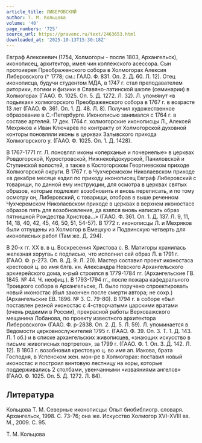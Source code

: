 ```yaml
---
article_title: ЛИБЕРОВСКИЙ
author: Т. М. Кольцова
volume: '40'
page_numbers: '725'
source_url: https://pravenc.ru/text/2463653.html
downloaded_at: '2025-10-13T15:30:18Z'
---
```


Евграф Алексеевич (1754, Холмогоры - после 1803, Архангельск), иконописец, архитектор, имел чин коллежского асессора. Сын протоиерея Преображенского собора в Холмогорах Алексия Либеровского († 1778; см.: ГААО. Ф. 831. Оп. 2. Д. 60. Л. 12). Отец иконописца, будучи студентом МДА, в 1747 г. стал преподавателем риторики, логики и физики в Славяно-латинской школе (семинарии) в Холмогорах (ГААО. Ф. 1025. Оп. 5. Д. 1272. Л. 32). Л. упомянут «в подьяках» холмогорского Преображенского собора в 1767 г. в возрасте 13 лет (ГААО. Ф. 361. Оп. 1. Д. 48. Л. 8). Получил художественное образование в С.-Петербурге. Иконописью занимался с 1764 г. в составе артелей. 17 дек. 1764 г. холмогорские иконописцы Л., Алексей Мехряков и Иван Ключарёв по контракту от Холмогорской духовной конторы поновляли иконы в церквах Залывского прихода Холмогорского у. (ГААО. Ф. 1025. Оп. 1. Д. 1428).

В 1767-1771 гг. Л. поновлял иконы «оперханые и почернелые» в церквах Ровдогорской, Куростровской, Нижнекойдокурской, Паниловской и Ступинской волостей, а также в Костогорском Георгиевском приходе Холмогорской округи. В 1767 г. в Чухчеремском Николаевском приходе «в декабре месяце ездил по приходу иконописец Евграф Либеровский с товарищи, по данной ему инструкции, для осмотра в церквах святых образов, которые подлежит возобновить и вновь переписать, и по тому осмотру он, Либеровский, с товарищи, отобрав в выше реченном Чухчеремском Николаевском приходе в церквах в верхнем иконостасе образов пять для возобновления, да взялся вновь написать образ пятнишной Рождества Христова…» (ГААО. Ф. 361. Оп. 1. Д. 137. Л. 9, 11, 14, 18, 40, 42, 45, 46, 50, 51, 54-57). В 1772 г. иконописцы Л. и Мехряков были отпущены из Холмогор в Емецкую и Подвинскую четверть для иконописных работ (Там же. Д. 294).

В 20-х гг. XX в. в ц. Воскресения Христова с. В. Матигоры хранилась железная хоругвь с подписью, что исполнил сей образ Л. в 1791 г. (ГААО. Ф. р-273. Оп. 8. Д. 9. Л. 20). Мастер составил проект иконостаса крестовой ц. во имя блгв. кн. Александра Невского Архангельского архиерейского дома, к-рый строился в 1779-1784 гг. (Архангельские ГВ. 1845. № 44. Ч. неофиц.). В 1793-1794 гг., после пожара кафедрального Троицкого собора в Архангельске, Л. было поручено спроектировать новый иконостас (был закончен после смерти автора; не сохр.) (Архангельские ЕВ. 1896. № 3. С. 79-80). В 1794 г. в соборе «был поставлен резной иконостас с 4-створчатыми царскими вратами (очень редкими в России), прекрасной работы Верховажского мещанина Лобанова, по проекту известного архитектора Либеровского» (ГААО. Ф. р-2838. Оп. 2. Д. 5. Л. 59). Л. упоминается в Ведомости церковнослужителей 1795 г. (ГААО. Ф. 39. Оп. 3. Т. 1. Д. 143. Л. 1 об.) и в списке архангельских живописцев, «знающих искусство в письме живописных портретов», за 1799 г. (ГААО. Ф. 1. Оп. 3. Д. 142. Л. 12). В 1803 г. возобновил крестовую ц. во имя ап. Иакова, брата Господня, в Успенском жен. мон-ре в Холмогорах: поставил новый иконостас и построил винтовую лестницу на хоры, которые поддерживались 2 столбами, увенчанными «изваяниями ангелов» (ГААО. Ф. 1025. Оп. 5. Д. 1272. Л. 84).

## Литература

Кольцова Т. М. Северные иконописцы: Опыт биобиблиогр. словаря. Архангельск, 1998. С. 73-76; она же. Искусство Холмогор XVI-ХVIII вв. М., 2009. С. 95.

Т. М. Кольцова
